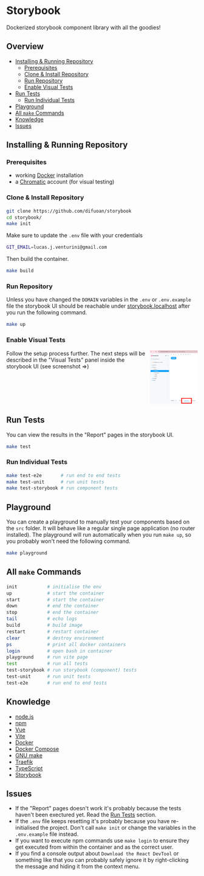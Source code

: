 # Storybook

Dockerized storybook component library with all the goodies!

## Overview

* [Installing & Running Repository](#installing--running-repository)
    * [Prerequisites](#prerequisites)
    * [Clone & Install Repository](#clone--install-repository)
    * [Run Repository](#run-repository)
    * [Enable Visual Tests](#enable-visual-tests)
* [Run Tests](#run-tests)
    * [Run Individual Tests](#run-individual-tests)
* [Playground](#playground)
* [All `make` Commands](#all-make-commands)
* [Knowledge](#knowledge)
* [Issues](#issues)

## Installing & Running Repository

### Prerequisites

* working <a href="https://www.docker.com/" target="_blank">Docker</a> installation
* a <a href="https://www.chromatic.com/" target="_blank">Chromatic</a> account (for visual testing)

### Clone & Install Repository

```bash
git clone https://github.com/difuoan/storybook
cd storybook/
make init
```

Make sure to update the `.env` file with your credentials

```bash
GIT_EMAIL=lucas.j.venturini@gmail.com
```

Then build the container.

```bash
make build
```

### Run Repository

Unless you have changed the `DOMAIN` variables in the `.env` or `.env.example` file the storybook UI should be reachable under [storybook.localhost](http://storybook.localhost) after you run the following command.

```bash
make up
```

### Enable Visual Tests

<img src="./assets/visualTestingPanel.png" alt="Visual Testing panel inside the storybook UI" width="25%" align="right"/>

Follow the setup process further. The next steps will be described in the "Visual Tests" panel inside the storybook UI (see screenshot ⇒)

<br clear="right"/>

## Run Tests

You can view the results in the "Report" pages in the storybook UI.

```bash
make test
```

### Run Individual Tests

```bash
make test-e2e       # run end to end tests
make test-unit      # run unit tests
make test-storybook # run component tests
```

## Playground

You can create a playground to manually test your components based on the `src` folder. It will behave like a regular single page application (no router installed). The playground will run automatically when you run `make up`, so you probably won't need the following command.

```bash
make playground
```

## All `make` Commands

```bash
init           # initialise the env
up             # start the container
start          # start the container
down           # end the container
stop           # end the container
tail           # echo logs
build          # build image
restart        # restart container
clear          # destroy environment
ps             # print all docker containers
login          # open bash in container
playground     # run vite page
test           # run all tests
test-storybook # run storybook (component) tests
test-unit      # run unit tests
test-e2e       # run end to end tests
```

## Knowledge

* <a href="https://nodejs.org/en" target="_blank">node.js</a>
* <a href="https://docs.npmjs.com/" target="_blank">npm</a>
* <a href="https://vuejs.org/" target="_blank">Vue</a>
* <a href="https://vitejs.dev/" target="_blank">Vite</a>
* <a href="https://www.docker.com/" target="_blank">Docker</a>
* <a href="https://docs.docker.com/compose/" target="_blank">Docker Compose</a>
* <a href="https://www.gnu.org/software/make/manual/make.html" target="_blank">GNU make</a>
* <a href="https://doc.traefik.io/traefik/providers/docker/" target="_blank">Traefik</a>
* <a href="https://www.typescriptlang.org/" target="_blank">TypeScript</a>
* <a href="https://storybook.js.org/" target="_blank">Storybook</a>

## Issues

* If the "Report" pages doesn't work it's probably because the tests haven't been exectured yet. Read the [Run Tests](#run-tests) section.
* If the `.env` file keeps resetting it's probably because you have re-initialised the project. Don't call `make init` or change the variables in the `.env.example` file instead.
* If you want to execute npm commands use `make login` to ensure they get executed from within the container and as the correct user.
* If you find a console output about `Download the React DevTool` or something like that you can probably safely ignore it by right-clicking the message and hiding it from the context menu.
